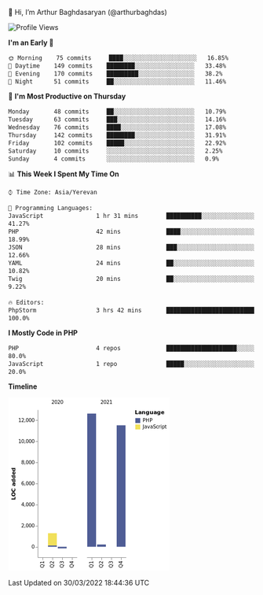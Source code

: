 👋 Hi, I’m Arthur Baghdasaryan (@arthurbaghdas)


<!--START_SECTION:waka-->
![Profile Views](http://img.shields.io/badge/Profile%20Views-3-blue)

**I'm an Early 🐤** 

```text
🌞 Morning    75 commits     ████░░░░░░░░░░░░░░░░░░░░░   16.85% 
🌆 Daytime    149 commits    ████████░░░░░░░░░░░░░░░░░   33.48% 
🌃 Evening    170 commits    █████████░░░░░░░░░░░░░░░░   38.2% 
🌙 Night      51 commits     ██░░░░░░░░░░░░░░░░░░░░░░░   11.46%

```
📅 **I'm Most Productive on Thursday** 

```text
Monday       48 commits     ██░░░░░░░░░░░░░░░░░░░░░░░   10.79% 
Tuesday      63 commits     ███░░░░░░░░░░░░░░░░░░░░░░   14.16% 
Wednesday    76 commits     ████░░░░░░░░░░░░░░░░░░░░░   17.08% 
Thursday     142 commits    ████████░░░░░░░░░░░░░░░░░   31.91% 
Friday       102 commits    █████░░░░░░░░░░░░░░░░░░░░   22.92% 
Saturday     10 commits     ░░░░░░░░░░░░░░░░░░░░░░░░░   2.25% 
Sunday       4 commits      ░░░░░░░░░░░░░░░░░░░░░░░░░   0.9%

```


📊 **This Week I Spent My Time On** 

```text
⌚︎ Time Zone: Asia/Yerevan

💬 Programming Languages: 
JavaScript               1 hr 31 mins        ██████████░░░░░░░░░░░░░░░   41.27% 
PHP                      42 mins             ████░░░░░░░░░░░░░░░░░░░░░   18.99% 
JSON                     28 mins             ███░░░░░░░░░░░░░░░░░░░░░░   12.66% 
YAML                     24 mins             ██░░░░░░░░░░░░░░░░░░░░░░░   10.82% 
Twig                     20 mins             ██░░░░░░░░░░░░░░░░░░░░░░░   9.22%

🔥 Editors: 
PhpStorm                 3 hrs 42 mins       █████████████████████████   100.0%

```

**I Mostly Code in PHP** 

```text
PHP                      4 repos             ████████████████████░░░░░   80.0% 
JavaScript               1 repo              █████░░░░░░░░░░░░░░░░░░░░   20.0%

```


**Timeline**

![Chart not found](https://raw.githubusercontent.com/arthurbaghdas/arthurbaghdas/main/charts/bar_graph.png) 


 Last Updated on 30/03/2022 18:44:36 UTC
<!--END_SECTION:waka-->
